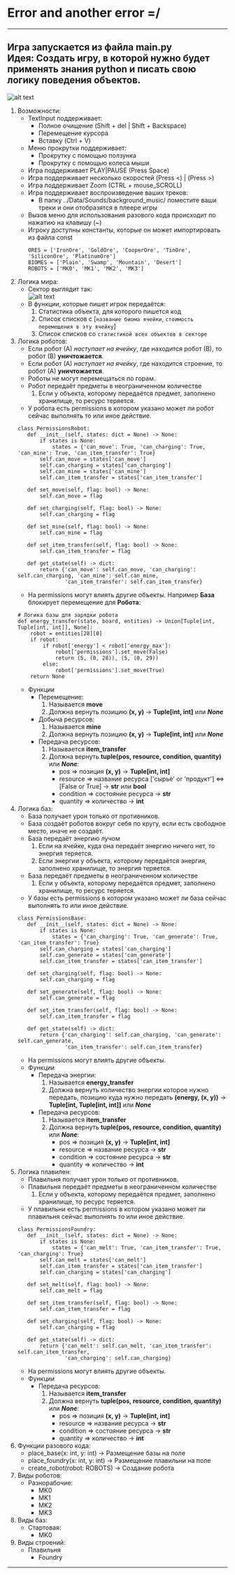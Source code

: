 # Error and another error =/
---
Игра запускается из файла main.py  
Идея: Создать игру, в которой нужно будет применять знания python и писать свою логику поведения объектов.   
---
![alt text](https://github.com/MR-Geri/projectPygame/blob/master/idea/menu.png)  
1. Возможности:
    - TextInput поддерживает:
        - Полное очищение (Shift + del | Shift + Backspace)
        - Перемещение курсора
        - Вставку (Ctrl + V)
    - Меню прокрутки поддерживает:
        - Прокрутку с помощью ползунка
        - Прокрутку с помощью колеса мыши
    - Игра поддерживает PLAY|PAUSE (Press Space)
    - Игра поддерживает несколько скоростей (Press <) | (Press >) 
    - Игра поддерживает Zoom (CTRL + mouse_SCROLL)
    - Игра поддерживает воспроизведение ваших треков:
        - В папку ../Data/Sounds/background_music/ поместите ваши треки и они отобразятся в плеере игры
    - Вызов меню для использования разового кода происходит по нажатию на клавишу (~)
    - Игроку доступны константы, которые он может импортировать из файла const
        ```
        ORES = ['IronOre', 'GoldOre', 'CooperOre', 'TinOre', 'SiliconOre', 'PlatinumOre']
        BIOMES = ['Plain', 'Swamp', 'Mountain', 'Desert']
        ROBOTS = ['MK0', 'MK1', 'MK2', 'MK3']

      ```
2. Логика мира:
    - Сектор выглядит так:  
        ![alt text](https://github.com/MR-Geri/projectPygame/blob/master/idea/sector.png)
    -  В функции, которые пишет игрок передаётся:
        1. Статистика объекта, для которого пишется код
        2. Список списков с [`название биома ячейки`, `стоимость перемещения в эту ячейку`]
        3. Список списков со `статистикой всех объектов в секторе`
3. Логика роботов: 
    - Если робот (А) _наступает на ячейку_, где находится робот (В), то робот (В) **уничтожается**.
    - Если робот (А) _наступает на ячейку_, где находится строение, то робот (А) **уничтожается**.
    - Роботы не могут перемещаться по горам.
    - Робот передаёт предметы в неограниченном количестве
        1. Если у объекта, которому передаётся предмет, заполнено хранилище, то ресурс теряется.
    - У робота есть permissions
     в котором указано может ли робот сейчас выполнять то или иное действие.
     ```
    class PermissionsRobot:
        def __init__(self, states: dict = None) -> None:
            if states is None:
                states = {'can_move': True, 'can_charging': True, 'can_mine': True, 'can_item_transfer': True}
            self.can_move = states['can_move']
            self.can_charging = states['can_charging']
            self.can_mine = states['can_mine']
            self.can_item_transfer = states['can_item_transfer']
    
        def set_move(self, flag: bool) -> None:
            self.can_move = flag
    
        def set_charging(self, flag: bool) -> None:
            self.can_charging = flag
    
        def set_mine(self, flag: bool) -> None:
            self.can_mine = flag
    
        def set_item_transfer(self, flag: bool) -> None:
            self.can_item_transfer = flag
    
        def get_state(self) -> dict:
            return {'can_move': self.can_move, 'can_charging': self.can_charging, 'can_mine': self.can_mine,
                    'can_item_transfer': self.can_item_transfer}
   ```
    - На permissions могут влиять другие объекты. 
     Например **База** блокирует перемещение для **Робота**:
    ```
    # Логика базы для зарядки робота
    def energy_transfer(state, board, entities) -> Union[Tuple[int, Tuple[int, int]], None]:
        robot = entities[28][0]
        if robot:
            if robot['energy'] < robot['energy_max']:
                robot['permissions'].set_move(False)
                return (5, (0, 28)), (5, (0, 29))
            else:
                robot['permissions'].set_move(True)
        return None
    ```
    - Функции 
        - Перемещение:
            1. Называется **move**
            2. Должна вернуть позицию **(x, y)** -> **Tuple[int, int]** или ***None***
        - Добыча ресурсов:
            1. Называется **mine**
            2. Должна вернуть позицию **(x, y)** -> **Tuple[int, int]** или ***None***
        - Передача ресурсов:
            1. Называется **item_transfer**
            2. Должна вернуть **tuple(pos, resource, condition, quantity)** или ***None***:
                - pos => позиция **(x, y)** -> **Tuple[int, int]**
                - resource => название ресурса ['сырьё' or 'продукт'] <=> [False or True] -> **str** или **bool**
                - condition => состояние ресурса -> **str**
                - quantity => количество -> **int**
4. Логика баз:
    - База получает урон только от противников.
    - База создаёт роботов вокруг себя по кругу, если есть свободное место, иначе не создаёт.
    - База передаёт энергию лучом
        1. Если на ячейке, куда она передаёт энергию ничего нет, то энергия теряется.
        2. Если энергии у объекта, которому передаётся энергия, заполнено хранилище, то энергия теряется.
    - База передаёт предметы в неограниченном количестве
        1. Если у объекта, которому передаётся предмет, заполнено хранилище, то ресурс теряется.
    - У базы есть permissions в котором указано может ли база сейчас выполнять то или иное действие.
     ```
   class PermissionsBase:
        def __init__(self, states: dict = None) -> None:
            if states is None:
                states = {'can_charging': True, 'can_generate': True, 'can_item_transfer': True}
            self.can_charging = states['can_charging']
            self.can_generate = states['can_generate']
            self.can_item_transfer = states['can_item_transfer']
    
        def set_charging(self, flag: bool) -> None:
            self.can_charging = flag
    
        def set_generate(self, flag: bool) -> None:
            self.can_generate = flag
    
        def set_item_transfer(self, flag: bool) -> None:
            self.can_item_transfer = flag
    
        def get_state(self) -> dict:
            return {'can_charging': self.can_charging, 'can_generate': self.can_generate,
                    'can_item_transfer': self.can_item_transfer}
   ```
    - На permissions могут влиять другие объекты. 
    - Функции 
        - Передача энергии:
            1. Называется **energy_transfer**
            2. Должна вернуть количество энергии которое нужно передать, позицию куда нужно передать **(energy, (x, y))** -> **Tuple[int, Tuple[int, int]]** или ***None***
        - Передача ресурсов:
            1. Называется **item_transfer**
            2. Должна вернуть **tuple(pos, resource, condition, quantity)** или ***None***:
                - pos => позиция **(x, y)** -> **Tuple[int, int]**
                - resource => название ресурса -> **str**
                - condition => состояние ресурса -> **str**
                - quantity => количество -> **int**
5. Логика плавилен:
    - Плавильня получает урон только от противников.
    - Плавильня передаёт предметы в неограниченном количестве
        1. Если у объекта, которому передаётся предмет, заполнено хранилище, то ресурс теряется.
    - У плавильни есть permissions в котором указано может ли плавильня сейчас выполнять то или иное действие.
     ```
   class PermissionsFoundry:
        def __init__(self, states: dict = None) -> None:
            if states is None:
                states = {'can_melt': True, 'can_item_transfer': True, 'can_charging': True}
            self.can_melt = states['can_melt']
            self.can_item_transfer = states['can_item_transfer']
            self.can_charging = states['can_charging']
    
        def set_melt(self, flag: bool) -> None:
            self.can_melt = flag
    
        def set_item_transfer(self, flag: bool) -> None:
            self.can_item_transfer = flag
    
        def set_charging(self, flag: bool) -> None:
            self.can_charging = flag
    
        def get_state(self) -> dict:
            return {'can_melt': self.can_melt, 'can_item_transfer': self.can_item_transfer,
                    'can_charging': self.can_charging}
   ```
    - На permissions могут влиять другие объекты. 
    - Функции 
        - Передача ресурсов:
            1. Называется **item_transfer**
            2. Должна вернуть **tuple(pos, resource, condition, quantity)** или ***None***:
                - pos => позиция **(x, y)** -> **Tuple[int, int]**
                - resource => название ресурса -> **str**
                - condition => состояние ресурса -> **str**
                - quantity => количество -> **int**
6. Функции разового кода:
    - place_base(x: int, y: int) -> Размещение базы на поле
    - place_foundry(x: int, y: int) -> Размещение плавильни на поле
    - create_robot(robot: ROBOTS) -> Создание робота
7. Виды роботов:
    - Разнорабочие:
        - MK0
        - MK1
        - MK2
        - MK3
8. Виды баз:
    - Стартовая:
        - MK0
9. Виды строений:
    - Плавильня
        - Foundry
---
